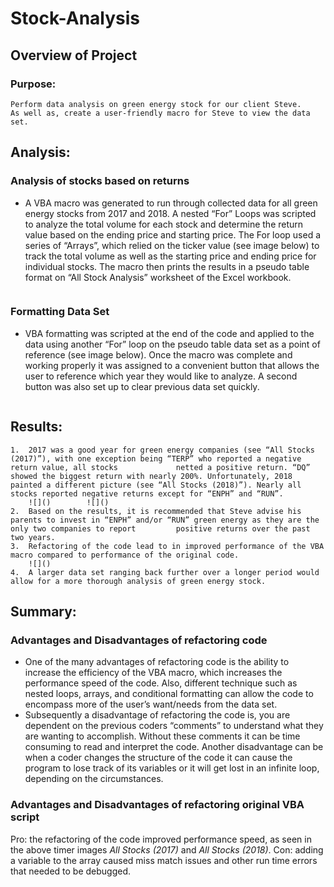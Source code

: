 # Stock-Analysis

## Overview of Project

### Purpose:
	Perform data analysis on green energy stock for our client Steve. 
	As well as, create a user-friendly macro for Steve to view the data set. 

## Analysis:

### Analysis of stocks based on returns
- A VBA macro was generated to run through collected data for all green energy stocks from 2017 and 2018. A nested “For” Loops was scripted to analyze the total volume for each stock and determine the return value based on the ending price and starting price. The For loop used a series of “Arrays”, which relied on the ticker value (see image below) to track the total volume as well as the starting price and ending price for individual stocks. The macro then prints the results in a pseudo table format on “All Stock Analysis” worksheet of the Excel workbook. 

![]()

### Formatting Data Set
- VBA formatting was scripted at the end of the code and applied to the data using another “For” loop on the pseudo table data set as a point of reference (see image below). Once the macro was complete and working properly it was assigned to a convenient button that allows the user to reference which year they would like to analyze.  A second button was also set up to clear previous data set quickly. 

![]()

## Results:
	1.	2017 was a good year for green energy companies (see “All Stocks (2017)”), with one exception being “TERP” who reported a negative return value, all stocks 			netted a positive return. “DQ” showed the biggest return with nearly 200%. Unfortunately, 2018 painted a different picture (see “All Stocks (2018)”). Nearly all 		 stocks reported negative returns except for “ENPH” and “RUN”.
		![]()        ![]()
	2.	Based on the results, it is recommended that Steve advise his parents to invest in “ENPH” and/or “RUN” green energy as they are the only two companies to report 		 positive returns over the past two years. 
	3.	Refactoring of the code lead to in improved performance of the VBA macro compared to performance of the original code. 
		![]()
	4.	A larger data set ranging back further over a longer period would allow for a more thorough analysis of green energy stock. 

## Summary:

### Advantages and Disadvantages of refactoring code
- One of the many advantages of refactoring code is the ability to increase the efficiency of the VBA macro, which increases the performance speed of the code. Also, different technique such as nested loops, arrays, and conditional formatting can allow the code to encompass more of the user’s want/needs from the data set.  
- Subsequently a disadvantage of refactoring the code is, you are dependent on the previous coders “comments” to understand what they are wanting to accomplish. Without these comments it can be time consuming to read and interpret the code. Another disadvantage can be when a coder changes the structure of the code it can cause the program to lose track of its variables or it will get lost in an infinite loop, depending on the circumstances. 

### Advantages and Disadvantages of refactoring original VBA script
Pro: the refactoring of the code improved performance speed, as seen in the above timer images *All Stocks (2017)* and *All Stocks (2018)*. 
Con: adding a variable to the array caused miss match issues and other run time errors that needed to be debugged.  

